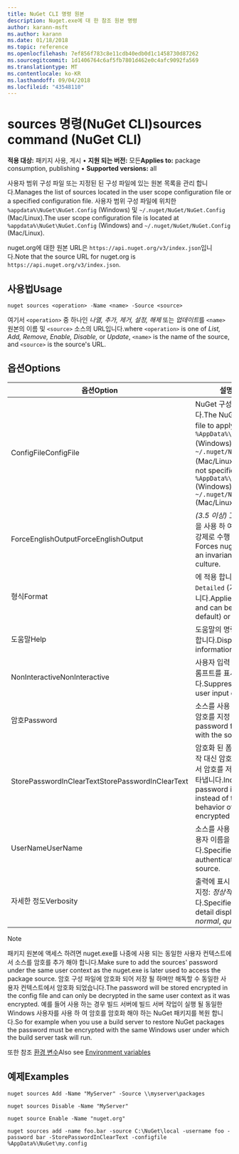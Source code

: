 ```yaml
---
title: NuGet CLI 명령 원본
description: Nuget.exe에 대 한 참조 원본 명령
author: karann-msft
ms.author: karann
ms.date: 01/18/2018
ms.topic: reference
ms.openlocfilehash: 7ef856f783c8e11cdb40edb0d1c1458730d87262
ms.sourcegitcommit: 1d1406764c6af5fb7801d462e0c4afc9092fa569
ms.translationtype: MT
ms.contentlocale: ko-KR
ms.lasthandoff: 09/04/2018
ms.locfileid: "43548110"
---
```

# <a name="sources-command-nuget-cli"></a><span data-ttu-id="4be32-103">sources 명령(NuGet CLI)</span><span class="sxs-lookup"><span data-stu-id="4be32-103">sources command (NuGet CLI)</span></span>

<span data-ttu-id="4be32-104">**적용 대상:** 패키지 사용, 게시 &bullet; **지원 되는 버전:** 모든</span><span class="sxs-lookup"><span data-stu-id="4be32-104">**Applies to:** package consumption, publishing &bullet; **Supported versions:** all</span></span>

<span data-ttu-id="4be32-105">사용자 범위 구성 파일 또는 지정된 된 구성 파일에 있는 원본 목록을 관리 합니다.</span><span class="sxs-lookup"><span data-stu-id="4be32-105">Manages the list of sources located in the user scope configuration file or a specified configuration file.</span></span> <span data-ttu-id="4be32-106">사용자 범위 구성 파일에 위치한 `%appdata%\NuGet\NuGet.Config` (Windows) 및 `~/.nuget/NuGet/NuGet.Config` (Mac/Linux).</span><span class="sxs-lookup"><span data-stu-id="4be32-106">The user scope configuration file is located at `%appdata%\NuGet\NuGet.Config` (Windows) and `~/.nuget/NuGet/NuGet.Config` (Mac/Linux).</span></span>

<span data-ttu-id="4be32-107">nuget.org에 대한 원본 URL은 `https://api.nuget.org/v3/index.json`입니다.</span><span class="sxs-lookup"><span data-stu-id="4be32-107">Note that the source URL for nuget.org is `https://api.nuget.org/v3/index.json`.</span></span>

## <a name="usage"></a><span data-ttu-id="4be32-108">사용법</span><span class="sxs-lookup"><span data-stu-id="4be32-108">Usage</span></span>

```cli
nuget sources <operation> -Name <name> -Source <source>
```

<span data-ttu-id="4be32-109">여기서 `<operation>` 중 하나인 *나열, 추가, 제거, 설정, 해제* 또는 *업데이트*를 `<name>` 원본의 이름 및 `<source>` 소스의 URL입니다.</span><span class="sxs-lookup"><span data-stu-id="4be32-109">where `<operation>` is one of *List, Add, Remove, Enable, Disable,* or *Update*, `<name>` is the name of the source, and `<source>` is the source's URL.</span></span>

## <a name="options"></a><span data-ttu-id="4be32-110">옵션</span><span class="sxs-lookup"><span data-stu-id="4be32-110">Options</span></span>

| <span data-ttu-id="4be32-111">옵션</span><span class="sxs-lookup"><span data-stu-id="4be32-111">Option</span></span> | <span data-ttu-id="4be32-112">설명</span><span class="sxs-lookup"><span data-stu-id="4be32-112">Description</span></span> |
| --- | --- |
| <span data-ttu-id="4be32-113">ConfigFile</span><span class="sxs-lookup"><span data-stu-id="4be32-113">ConfigFile</span></span> | <span data-ttu-id="4be32-114">NuGet 구성 파일을 적용 합니다.</span><span class="sxs-lookup"><span data-stu-id="4be32-114">The NuGet configuration file to apply.</span></span> <span data-ttu-id="4be32-115">지정 하지 않으면 `%AppData%\NuGet\NuGet.Config` (Windows) 또는 `~/.nuget/NuGet/NuGet.Config` (Mac/Linux)가 사용 됩니다.</span><span class="sxs-lookup"><span data-stu-id="4be32-115">If not specified, `%AppData%\NuGet\NuGet.Config` (Windows) or `~/.nuget/NuGet/NuGet.Config` (Mac/Linux) is used.</span></span>|
| <span data-ttu-id="4be32-116">ForceEnglishOutput</span><span class="sxs-lookup"><span data-stu-id="4be32-116">ForceEnglishOutput</span></span> | <span data-ttu-id="4be32-117">*(3.5 이상)*  고정 영어 기반 문화권을 사용 하 여 실행할 nuget.exe를 강제로 수행 합니다.</span><span class="sxs-lookup"><span data-stu-id="4be32-117">*(3.5+)* Forces nuget.exe to run using an invariant, English-based culture.</span></span> |
| <span data-ttu-id="4be32-118">형식</span><span class="sxs-lookup"><span data-stu-id="4be32-118">Format</span></span> | <span data-ttu-id="4be32-119">에 적용 합니다 `list` 작업 수 `Detailed` (기본값) 또는 `Short`합니다.</span><span class="sxs-lookup"><span data-stu-id="4be32-119">Applies to the `list` action and can be `Detailed` (the default) or `Short`.</span></span> |
| <span data-ttu-id="4be32-120">도움말</span><span class="sxs-lookup"><span data-stu-id="4be32-120">Help</span></span> | <span data-ttu-id="4be32-121">도움말의 명령에 대 한 정보를 표시 합니다.</span><span class="sxs-lookup"><span data-stu-id="4be32-121">Displays help information for the command.</span></span> |
| <span data-ttu-id="4be32-122">NonInteractive</span><span class="sxs-lookup"><span data-stu-id="4be32-122">NonInteractive</span></span> | <span data-ttu-id="4be32-123">사용자 입력 또는 확인에 대 한 프롬프트를 표시 하지 않습니다.</span><span class="sxs-lookup"><span data-stu-id="4be32-123">Suppresses prompts for user input or confirmations.</span></span> |
| <span data-ttu-id="4be32-124">암호</span><span class="sxs-lookup"><span data-stu-id="4be32-124">Password</span></span> | <span data-ttu-id="4be32-125">소스를 사용 하 여 인증 하기 위한 암호를 지정 합니다.</span><span class="sxs-lookup"><span data-stu-id="4be32-125">Specifies the password for authenticating with the source.</span></span> |
| <span data-ttu-id="4be32-126">StorePasswordInClearText</span><span class="sxs-lookup"><span data-stu-id="4be32-126">StorePasswordInClearText</span></span> | <span data-ttu-id="4be32-127">암호화 된 폼을 저장 하는 기본 동작 대신 암호화 되지 않은 텍스트에서 암호를 저장 하려면이 옵션을 나타냅니다.</span><span class="sxs-lookup"><span data-stu-id="4be32-127">Indicates to store the password in unencrypted text instead of the default behavior of storing an encrypted form.</span></span> |
| <span data-ttu-id="4be32-128">UserName</span><span class="sxs-lookup"><span data-stu-id="4be32-128">UserName</span></span> | <span data-ttu-id="4be32-129">소스를 사용 하 여 인증에 대 한 사용자 이름을 지정 합니다.</span><span class="sxs-lookup"><span data-stu-id="4be32-129">Specifies the user name for authenticating with the source.</span></span> |
| <span data-ttu-id="4be32-130">자세한 정도</span><span class="sxs-lookup"><span data-stu-id="4be32-130">Verbosity</span></span> | <span data-ttu-id="4be32-131">출력에 표시 되는 세부 정보의 양을 지정: *정상적인*, *quiet*, *자세한*합니다.</span><span class="sxs-lookup"><span data-stu-id="4be32-131">Specifies the amount of detail displayed in the output: *normal*, *quiet*, *detailed*.</span></span> |

> [!Note]
> <span data-ttu-id="4be32-132">패키지 원본에 액세스 하려면 nuget.exe를 나중에 사용 되는 동일한 사용자 컨텍스트에서 소스를 암호를 추가 해야 합니다.</span><span class="sxs-lookup"><span data-stu-id="4be32-132">Make sure to add the sources' password under the same user context as the nuget.exe is later used to access the package source.</span></span> <span data-ttu-id="4be32-133">암호 구성 파일에 암호화 되어 저장 될 하며만 해독할 수 동일한 사용자 컨텍스트에서 암호화 되었습니다.</span><span class="sxs-lookup"><span data-stu-id="4be32-133">The password will be stored encrypted in the config file and can only be decrypted in the same user context as it was encrypted.</span></span> <span data-ttu-id="4be32-134">예를 들어 사용 하는 경우 빌드 서버에 빌드 서버 작업이 실행 될 동일한 Windows 사용자를 사용 하 여 암호를 암호화 해야 하는 NuGet 패키지를 복원 합니다.</span><span class="sxs-lookup"><span data-stu-id="4be32-134">So for example when you use a build server to restore NuGet packages the password must be encrypted with the same Windows user under which  the build server task will run.</span></span>

<span data-ttu-id="4be32-135">또한 참조 [환경 변수](cli-ref-environment-variables.md)</span><span class="sxs-lookup"><span data-stu-id="4be32-135">Also see [Environment variables](cli-ref-environment-variables.md)</span></span>

## <a name="examples"></a><span data-ttu-id="4be32-136">예제</span><span class="sxs-lookup"><span data-stu-id="4be32-136">Examples</span></span>

```cli
nuget sources Add -Name "MyServer" -Source \\myserver\packages

nuget sources Disable -Name "MyServer"

nuget source Enable -Name "nuget.org"

nuget sources add -name foo.bar -source C:\NuGet\local -username foo -password bar -StorePasswordInClearText -configfile %AppData%\NuGet\my.config
```
